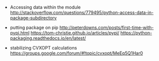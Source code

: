 * Accessing data within the module
        http://stackoverflow.com/questions/779495/python-access-data-in-package-subdirectory

* putting package on pip
        http://peterdowns.com/posts/first-time-with-pypi.html
        https://tom-christie.github.io/articles/pypi/
        https://python-packaging.readthedocs.io/en/latest/

* stabilizing CVXOPT calculations
        https://groups.google.com/forum/#!topic/cvxopt/MeEq5Q1Har0
